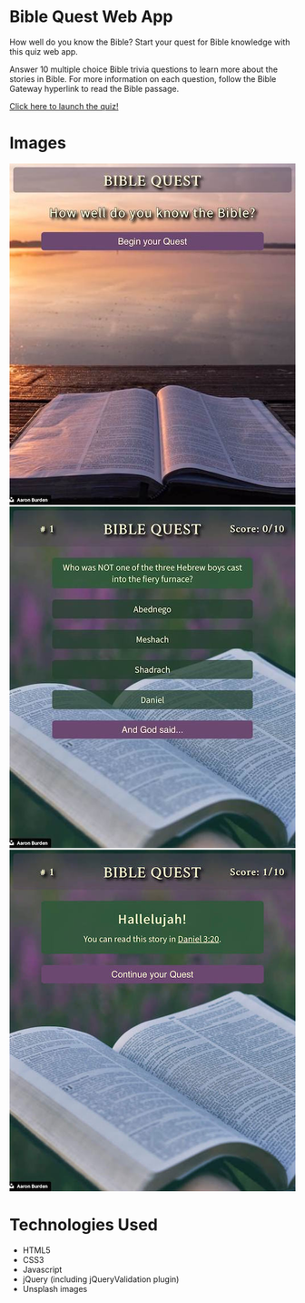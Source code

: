 # Bible Quest Web App

How well do you know the Bible? Start your quest for Bible knowledge with this quiz web app. 

Answer 10 multiple choice Bible trivia questions to learn more about the stories in Bible.  For more information on each question, follow the Bible Gateway hyperlink to read the Bible passage. 

[Click here to launch the quiz!](https://sararose686.github.io/bible-quiz-app/)

# Images

![Home Screen image](docs/1-home.jpg)
![Home Screen image](docs/2-question.jpg)
![Home Screen image](docs/3-questionCorrect.jpg)

# Technologies Used

* HTML5
* CSS3
* Javascript
* jQuery (including jQueryValidation plugin)
* Unsplash images
